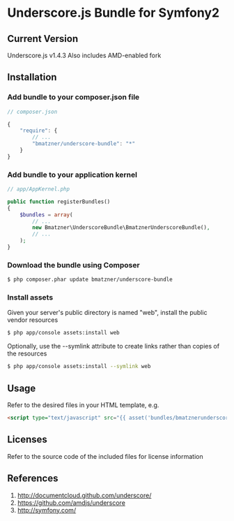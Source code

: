 # Underscore.js Bundle for Symfony2

## Current Version

Underscore.js v1.4.3
Also includes AMD-enabled fork

## Installation

### Add bundle to your composer.json file

``` js
// composer.json

{
    "require": {
		// ...
        "bmatzner/underscore-bundle": "*"
    }
}
```

### Add bundle to your application kernel

``` php
// app/AppKernel.php

public function registerBundles()
{
    $bundles = array(
        // ...
        new Bmatzner\UnderscoreBundle\BmatznerUnderscoreBundle(),
        // ...
    );
}
```

### Download the bundle using Composer

``` bash
$ php composer.phar update bmatzner/underscore-bundle
```

### Install assets

Given your server's public directory is named "web", install the public vendor resources

``` bash
$ php app/console assets:install web
```

Optionally, use the --symlink attribute to create links rather than copies of the resources 

``` bash
$ php app/console assets:install --symlink web
```

## Usage

Refer to the desired files in your HTML template, e.g.

``` html
<script type="text/javascript" src="{{ asset('bundles/bmatznerunderscore/js/underscore.min.js') }}"></script>
```

## Licenses

Refer to the source code of the included files for license information

## References

1. http://documentcloud.github.com/underscore/
2. https://github.com/amdjs/underscore
3. http://symfony.com/
